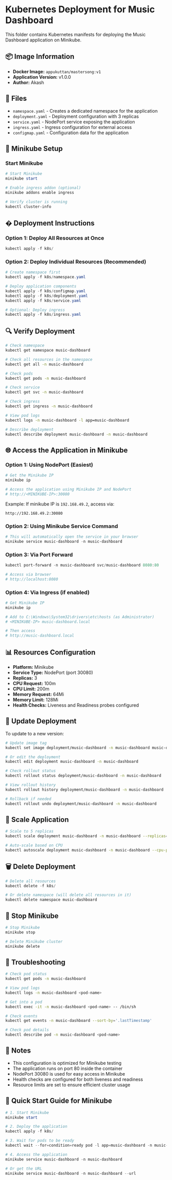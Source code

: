 # Kubernetes Deployment for Music Dashboard

This folder contains Kubernetes manifests for deploying the Music Dashboard application on Minikube.

## 📦 Image Information

- **Docker Image:** `appukuttan/mastersong:v1`
- **Application Version:** v1.0.0
- **Author:** Akash

## 📁 Files

- `namespace.yaml` - Creates a dedicated namespace for the application
- `deployment.yaml` - Deployment configuration with 3 replicas
- `service.yaml` - NodePort service exposing the application
- `ingress.yaml` - Ingress configuration for external access
- `configmap.yaml` - Configuration data for the application

## 🚀 Minikube Setup

### Start Minikube

```powershell
# Start Minikube
minikube start

# Enable ingress addon (optional)
minikube addons enable ingress

# Verify cluster is running
kubectl cluster-info
```

## � Deployment Instructions

### Option 1: Deploy All Resources at Once

```powershell
kubectl apply -f k8s/
```

### Option 2: Deploy Individual Resources (Recommended)

```powershell
# Create namespace first
kubectl apply -f k8s/namespace.yaml

# Deploy application components
kubectl apply -f k8s/configmap.yaml
kubectl apply -f k8s/deployment.yaml
kubectl apply -f k8s/service.yaml

# Optional: Deploy ingress
kubectl apply -f k8s/ingress.yaml
```

## 🔍 Verify Deployment

```bash
# Check namespace
kubectl get namespace music-dashboard

# Check all resources in the namespace
kubectl get all -n music-dashboard

# Check pods
kubectl get pods -n music-dashboard

# Check service
kubectl get svc -n music-dashboard

# Check ingress
kubectl get ingress -n music-dashboard

# View pod logs
kubectl logs -n music-dashboard -l app=music-dashboard

# Describe deployment
kubectl describe deployment music-dashboard -n music-dashboard
```

## 🌐 Access the Application in Minikube

### Option 1: Using NodePort (Easiest)

```powershell
# Get the Minikube IP
minikube ip

# Access the application using Minikube IP and NodePort
# http://<MINIKUBE-IP>:30080
```

Example: If minikube IP is `192.168.49.2`, access via:
```
http://192.168.49.2:30080
```

### Option 2: Using Minikube Service Command

```powershell
# This will automatically open the service in your browser
minikube service music-dashboard -n music-dashboard
```

### Option 3: Via Port Forward

```powershell
kubectl port-forward -n music-dashboard svc/music-dashboard 8080:80

# Access via browser
# http://localhost:8080
```

### Option 4: Via Ingress (if enabled)

```powershell
# Get Minikube IP
minikube ip

# Add to C:\Windows\System32\drivers\etc\hosts (as Administrator)
# <MINIKUBE-IP> music-dashboard.local

# Then access
# http://music-dashboard.local
```

## 📊 Resources Configuration

- **Platform:** Minikube
- **Service Type:** NodePort (port 30080)
- **Replicas:** 3
- **CPU Request:** 100m
- **CPU Limit:** 200m
- **Memory Request:** 64Mi
- **Memory Limit:** 128Mi
- **Health Checks:** Liveness and Readiness probes configured

## 🔄 Update Deployment

To update to a new version:

```bash
# Update image tag
kubectl set image deployment/music-dashboard -n music-dashboard music-dashboard=appukuttan/mastersong:v2

# Or edit the deployment
kubectl edit deployment music-dashboard -n music-dashboard

# Check rollout status
kubectl rollout status deployment/music-dashboard -n music-dashboard

# View rollout history
kubectl rollout history deployment/music-dashboard -n music-dashboard

# Rollback if needed
kubectl rollout undo deployment/music-dashboard -n music-dashboard
```

## 🔧 Scale Application

```bash
# Scale to 5 replicas
kubectl scale deployment music-dashboard -n music-dashboard --replicas=5

# Auto-scale based on CPU
kubectl autoscale deployment music-dashboard -n music-dashboard --cpu-percent=70 --min=3 --max=10
```

## 🗑️ Delete Deployment

```powershell
# Delete all resources
kubectl delete -f k8s/

# Or delete namespace (will delete all resources in it)
kubectl delete namespace music-dashboard
```

## 🛑 Stop Minikube

```powershell
# Stop Minikube
minikube stop

# Delete Minikube cluster
minikube delete
```

## 🐛 Troubleshooting

```bash
# Check pod status
kubectl get pods -n music-dashboard

# View pod logs
kubectl logs -n music-dashboard <pod-name>

# Get into a pod
kubectl exec -it -n music-dashboard <pod-name> -- /bin/sh

# Check events
kubectl get events -n music-dashboard --sort-by='.lastTimestamp'

# Check pod details
kubectl describe pod -n music-dashboard <pod-name>
```

## 📝 Notes

- This configuration is optimized for Minikube testing
- The application runs on port 80 inside the container
- NodePort 30080 is used for easy access in Minikube
- Health checks are configured for both liveness and readiness
- Resource limits are set to ensure efficient cluster usage

## 🎯 Quick Start Guide for Minikube

```powershell
# 1. Start Minikube
minikube start

# 2. Deploy the application
kubectl apply -f k8s/

# 3. Wait for pods to be ready
kubectl wait --for=condition=ready pod -l app=music-dashboard -n music-dashboard --timeout=120s

# 4. Access the application
minikube service music-dashboard -n music-dashboard

# Or get the URL
minikube service music-dashboard -n music-dashboard --url
```
